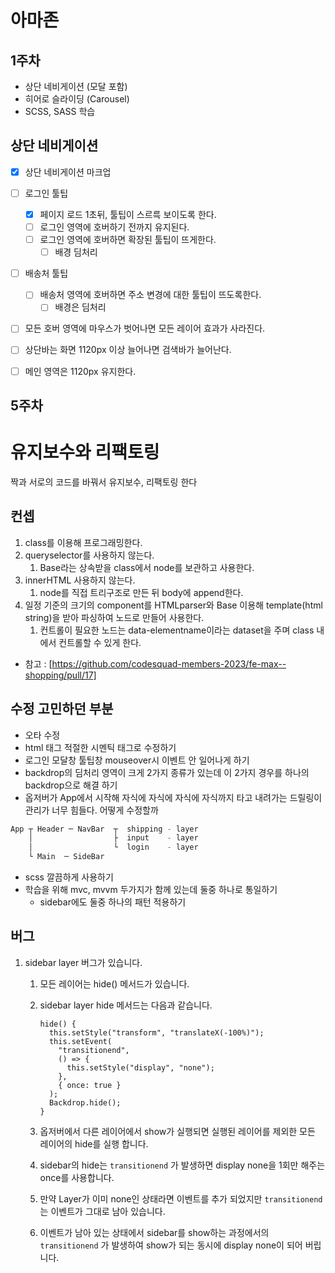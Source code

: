 # 아마존

## 1주차

- 상단 네비게이션 (모달 포함)
- 히어로 슬라이딩 (Carousel)
- SCSS, SASS 학습

## 상단 네비게이션

- [x] 상단 네비게이션 마크업

- [ ] 로그인 툴팁
  - [x] 페이지 로드 1초뒤, 툴팁이 스르륵 보이도록 한다.
  - [ ] 로그인 영역에 호버하기 전까지 유지된다.
  - [ ] 로그인 영역에 호버하면 확장된 툴팁이 뜨게한다.
    - [ ] 배경 딤처리
- [ ] 배송처 툴팁
  - [ ] 배송처 영역에 호버하면 주소 변경에 대한 툴팁이 뜨도록한다.
    - [ ] 배경은 딤처리
- [ ] 모든 호버 영역에 마우스가 벗어나면 모든 레이어 효과가 사라진다.
- [ ] 상단바는 화면 1120px 이상 늘어나면 검색바가 늘어난다.
- [ ] 메인 영역은 1120px 유지한다.

## 5주차

# **유지보수와 리팩토링**

짝과 서로의 코드를 바꿔서 유지보수, 리팩토링 한다

## 컨셉

1. class를 이용해 프로그래밍한다.
2. queryselector를 사용하지 않는다.
   1. Base라는 상속받을 class에서 node를 보관하고 사용한다.
3. innerHTML 사용하지 않는다.
   1. node를 직접 트리구조로 만든 뒤 body에 append한다.
4. 일정 기준의 크기의 component를 HTMLparser와 Base 이용해 template(html string)을 받아 파싱하여 노드로 만들어 사용한다.
   1. 컨트롤이 필요한 노드는 data-elementname이라는 dataset을 주며 class 내에서 컨트롤할 수 있게 한다.

- 참고 : [https://github.com/codesquad-members-2023/fe-max--shopping/pull/17]

## 수정 고민하던 부분

- 오타 수정
- html 태그 적절한 시멘틱 태그로 수정하기
- 로그인 모달창 툴팁창 mouseover시 이벤트 안 일어나게 하기
- backdrop의 딤처리 영역이 크게 2가지 종류가 있는데 이 2가지 경우를 하나의 backdrop으로 해결 하기
- 옵저버가 App에서 시작해 자식에 자식에 자식에 자식까지 타고 내려가는 드릴링이 관리가 너무 힘들다. 어떻게 수정할까

```jsx
App ┬ Header ─ NavBar  ┬  shipping - layer
    │                  ├  input    - layer
    │                  └  login    - layer
    └ Main  ─ SideBar
```

- scss 깔끔하게 사용하기
- 학습을 위해 mvc, mvvm 두가지가 함께 있는데 둘중 하나로 통일하기
  - sidebar에도 둘중 하나의 패턴 적용하기

## 버그

1. sidebar layer 버그가 있습니다.

   1. 모든 레이어는 hide() 메서드가 있습니다.
   2. sidebar layer hide 메서드는 다음과 같습니다.

      ```
      hide() {
        this.setStyle("transform", "translateX(-100%)");
        this.setEvent(
          "transitionend",
          () => {
            this.setStyle("display", "none");
          },
          { once: true }
        );
        Backdrop.hide();
      }
      ```

   3. 옵저버에서 다른 레이어에서 show가 실행되면 실행된 레이어를 제외한 모든 레이어의 hide를 실행 합니다.
   4. sidebar의 hide는 `transitionend` 가 발생하면 display none을 1회만 해주는 once를 사용합니다.
   5. 만약 Layer가 이미 none인 상태라면 이벤트를 추가 되었지만 `transitionend` 는 이벤트가 그대로 남아 있습니다.
   6. 이벤트가 남아 있는 상태에서 sidebar를 show하는 과정에서의 `transitionend` 가 발생하여 show가 되는 동시에 display none이 되어 버립니다.

